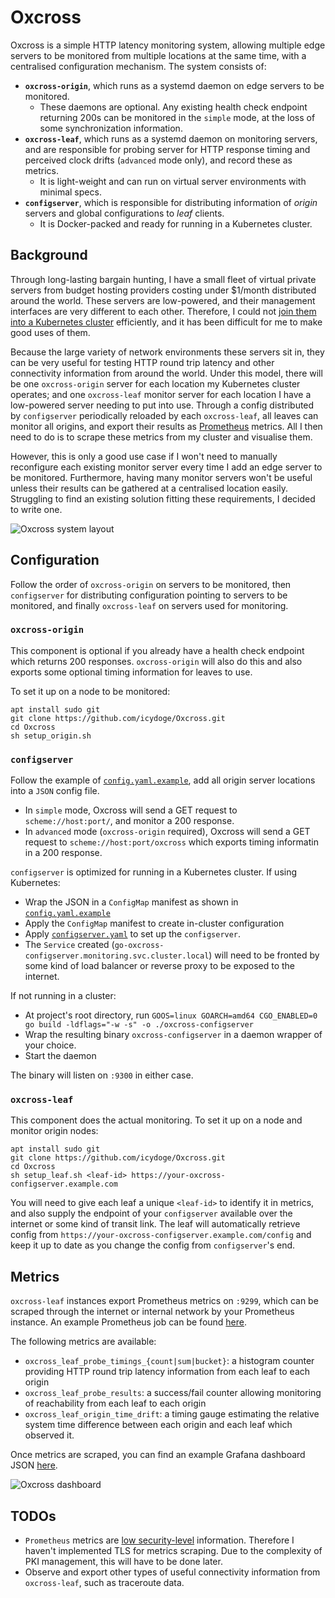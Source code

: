 # Oxcross

Oxcross is a simple HTTP latency monitoring system, allowing multiple edge servers to be monitored from multiple locations at the same time, with a centralised configuration mechanism. The system consists of:

* **`oxcross-origin`**, which runs as a systemd daemon on edge servers to be monitored. 
  * These daemons are optional. Any existing health check endpoint returning 200s can be monitored in the `simple` mode, at the loss of some synchronization information.
* **`oxcross-leaf`**, which runs as a systemd daemon on monitoring servers, and are responsible for probing server for HTTP response timing and perceived clock drifts (`advanced` mode only), and record these as metrics.
  * It is light-weight and can run on virtual server environments with minimal specs.
* **`configserver`**, which is responsible for distributing information of _origin_ servers and global configurations to _leaf_ clients. 
  * It is Docker-packed and ready for running in a Kubernetes cluster.

## Background

Through long-lasting bargain hunting, I have a small fleet of virtual private servers from budget hosting providers costing under $1/month distributed around the world. These servers are low-powered, and their management interfaces are very different to each other. Therefore, I could not [join them into a Kubernetes cluster](https://blog.scy.email/running-a-low-cost-distributed-kubernetes-cluster-on-bare-metal-with-wireguard.html) efficiently, and it has been difficult for me to make good uses of them.

Because the large variety of network environments these servers sit in, they can be very useful for testing HTTP round trip latency and other connectivity information from around the world. Under this model, there will be one `oxcross-origin` server for each location my Kubernetes cluster operates; and one `oxcross-leaf` monitor server for each location I have a low-powered server needing to put into use. Through a config distributed by `configserver` periodically reloaded by each `oxcross-leaf`, all leaves can monitor all origins, and export their results as [Prometheus](https://prometheus.io/docs/prometheus/latest/configuration/configuration/) metrics. All I then need to do is to scrape these metrics from my cluster and visualise them. 

However, this is only a good use case if I won't need to manually reconfigure each existing monitor server every time I add an edge server to be monitored. Furthermore, having many monitor servers won't be useful unless their results can be gathered at a centralised location easily. Struggling to find an existing solution fitting these requirements, I decided to write one.

![Oxcross system layout](https://images.ebornet.com/uploads/big/a47c229f94ad46e80ed627b1a5079f74.png)

## Configuration

Follow the order of `oxcross-origin` on servers to be monitored, then `configserver` for distributing configuration pointing to servers to be monitored, and finally `oxcross-leaf` on servers used for monitoring.

### `oxcross-origin`

This component is optional if you already have a health check endpoint which returns 200 responses. `oxcross-origin` will also do this and also exports some optional timing information for leaves to use.

To set it up on a node to be monitored:
```
apt install sudo git
git clone https://github.com/icydoge/Oxcross.git
cd Oxcross
sh setup_origin.sh
```

### `configserver`

Follow the example of [`config.yaml.example`](https://github.com/icydoge/Oxcross/blob/master/config.yaml.example), add all origin server locations into a `JSON` config file.
* In `simple` mode, Oxcross will send a GET request to `scheme://host:port/`, and monitor a 200 response.
* In `advanced` mode (`oxcross-origin` required), Oxcross will send a GET request to `scheme://host:port/oxcross` which exports timing informatin in a 200 response.

`configserver` is optimized for running in a Kubernetes cluster. If using Kubernetes:
* Wrap the JSON in a `ConfigMap` manifest as shown in [`config.yaml.example`](https://github.com/icydoge/Oxcross/blob/master/config.yaml.example)
* Apply the `ConfigMap` manifest to create in-cluster configuration
* Apply [`configserver.yaml`](https://github.com/icydoge/Oxcross/blob/master/configserver.yaml) to set up the `configserver`.
* The `Service` created (`go-oxcross-configserver.monitoring.svc.cluster.local`) will need to be fronted by some kind of load balancer or reverse proxy to be exposed to the internet.

If not running in a cluster:
* At project's root directory, run `GOOS=linux GOARCH=amd64 CGO_ENABLED=0 go build -ldflags="-w -s" -o ./oxcross-configserver`
* Wrap the resulting binary `oxcross-configserver` in a daemon wrapper of your choice.
* Start the daemon

The binary will listen on `:9300` in either case.

### `oxcross-leaf`

This component does the actual monitoring. To set it up on a node and monitor origin nodes:
```
apt install sudo git
git clone https://github.com/icydoge/Oxcross.git
cd Oxcross
sh setup_leaf.sh <leaf-id> https://your-oxcross-configserver.example.com
```

You will need to give each leaf a unique `<leaf-id>` to identify it in metrics, and also supply the endpoint of your `configserver` available over the internet or some kind of transit link. The leaf will automatically retrieve config from `https://your-oxcross-configserver.example.com/config` and keep it up to date as you change the config from `configserver`'s end.

## Metrics

`oxcross-leaf` instances export Prometheus metrics on `:9299`, which can be scraped through the internet or internal network by your Prometheus instance. An example Prometheus job can be found [here](https://github.com/icydoge/Oxcross/blob/master/prometheus.yaml.example).

The following metrics are available:
* `oxcross_leaf_probe_timings_{count|sum|bucket}`: a histogram counter providing HTTP round trip latency information from each leaf to each origin
* `oxcross_leaf_probe_results`: a success/fail counter allowing monitoring of reachability from each leaf to each origin
* `oxcross_leaf_origin_time_drift`: a timing gauge estimating the relative system time difference between each origin and each leaf which observed it. 

Once metrics are scraped, you can find an example Grafana dashboard JSON [here](https://github.com/icydoge/Oxcross/blob/master/grafana.json.example).

![Oxcross dashboard](https://images.ebornet.com/uploads/big/d40c193bd3d7c34b78b78ba0a747d5c9.png)

## TODOs

* `Prometheus` metrics are [low security-level](https://prometheus.io/docs/operating/security/) information. Therefore I haven't implemented TLS for metrics scraping. Due to the complexity of PKI management, this will have to be done later.
* Observe and export other types of useful connectivity information from `oxcross-leaf`, such as traceroute data.


